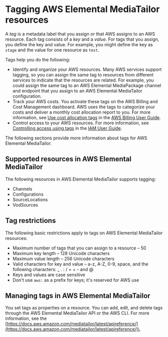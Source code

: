# Tagging AWS Elemental MediaTailor resources<a name="tagging"></a>

A *tag* is a metadata label that you assign or that AWS assigns to an AWS resource\. Each tag consists of a *key* and a *value*\. For tags that you assign, you define the key and value\. For example, you might define the key as `stage` and the value for one resource as `test`\.

Tags help you do the following:
+ Identify and organize your AWS resources\. Many AWS services support tagging, so you can assign the same tag to resources from different services to indicate that the resources are related\. For example, you could assign the same tag to an AWS Elemental MediaPackage channel and endpoint that you assign to an AWS Elemental MediaTailor configuration\.
+ Track your AWS costs\. You activate these tags on the AWS Billing and Cost Management dashboard\. AWS uses the tags to categorize your costs and deliver a monthly cost allocation report to you\. For more information, see [Use cost allocation tags](https://docs.aws.amazon.com/awsaccountbilling/latest/aboutv2/cost-alloc-tags.html) in the [AWS Billing User Guide](https://docs.aws.amazon.com/awsaccountbilling/latest/aboutv2/)\.
+ Control access to your AWS resources\. For more information, see [Controlling access using tags](https://docs.aws.amazon.com/IAM/latest/UserGuide/access_tags.html) in the [IAM User Guide](https://docs.aws.amazon.com/IAM/latest/UserGuide/)\. 

The following sections provide more information about tags for AWS Elemental MediaTailor\.

## Supported resources in AWS Elemental MediaTailor<a name="supported-resources"></a>

The following resources in AWS Elemental MediaTailor supports tagging:
+ Channels
+ Configurations
+ SourceLocations
+ VodSources

## Tag restrictions<a name="tagging-restrictions"></a>

The following basic restrictions apply to tags on AWS Elemental MediaTailor resources:
+ Maximum number of tags that you can assign to a resource – 50 
+ Maximum key length – 128 Unicode characters 
+ Maximum value length – 256 Unicode characters 
+ Valid characters for key and value – a\-z, A\-Z, 0\-9, space, and the following characters: \_ \. : / = \+ \- and @
+ Keys and values are case sensitive
+ Don't use `aws:` as a prefix for keys; it's reserved for AWS use

## Managing tags in AWS Elemental MediaTailor<a name="tagging-add-edit-delete"></a>

You set tags as properties on a resource\. You can add, edit, and delete tags through the AWS Elemental MediaTailor API or the AWS CLI\. For more information, see the [https://docs.aws.amazon.com/mediatailor/latest/apireference/](https://docs.aws.amazon.com/mediatailor/latest/apireference/)\.